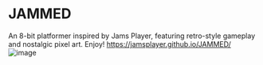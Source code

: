 # JAMMED
An 8-bit platformer inspired by Jams Player, featuring retro-style gameplay and nostalgic pixel art.
Enjoy! https://jamsplayer.github.io/JAMMED/
![image](https://github.com/user-attachments/assets/4126a93b-7b5d-4edd-b78f-aae124eff760)
